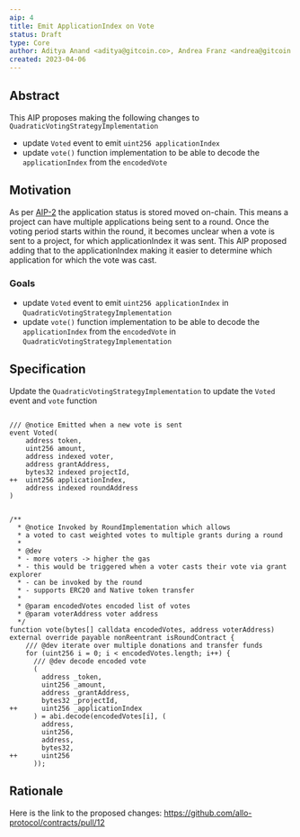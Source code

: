 ```yaml
---
aip: 4
title: Emit ApplicationIndex on Vote
status: Draft
type: Core
author: Aditya Anand <aditya@gitcoin.co>, Andrea Franz <andrea@gitcoin.co>, Jason Romero <jason@gitcoin.co>, Mo Boudra <mo@gitcoin.co>
created: 2023-04-06
---
```


## Abstract

This AIP proposes making the following changes to `QuadraticVotingStrategyImplementation`
- update `Voted` event to emit `uint256 applicationIndex` 
- update `vote()` function implementation to be able to decode the `applicationIndex` from the `encodedVote`

## Motivation

As per [AIP-2](./aip-2.md) the application status is stored moved on-chain. 
This means a project can have multiple applications being sent to a round.
Once the voting period starts within the round, it becomes unclear when a vote is sent to a project, for which applicationIndex it was sent. 
This AIP proposed adding that to the applicationIndex making it easier to determine which application for which the vote was cast.

### Goals

- update `Voted` event to emit `uint256 applicationIndex` in `QuadraticVotingStrategyImplementation`
- update `vote()` function implementation to be able to decode the `applicationIndex` from the `encodedVote` in `QuadraticVotingStrategyImplementation`

## Specification



Update the `QuadraticVotingStrategyImplementation` to update the `Voted` event and `vote` function 

```

/// @notice Emitted when a new vote is sent
event Voted(
    address token,
    uint256 amount,
    address indexed voter,
    address grantAddress,
    bytes32 indexed projectId,
++  uint256 applicationIndex,
    address indexed roundAddress
)


/**
  * @notice Invoked by RoundImplementation which allows
  * a voted to cast weighted votes to multiple grants during a round
  *
  * @dev
  * - more voters -> higher the gas
  * - this would be triggered when a voter casts their vote via grant explorer
  * - can be invoked by the round
  * - supports ERC20 and Native token transfer
  *
  * @param encodedVotes encoded list of votes
  * @param voterAddress voter address
  */
function vote(bytes[] calldata encodedVotes, address voterAddress) external override payable nonReentrant isRoundContract {
    /// @dev iterate over multiple donations and transfer funds
    for (uint256 i = 0; i < encodedVotes.length; i++) {
      /// @dev decode encoded vote
      (
        address _token,
        uint256 _amount,
        address _grantAddress,
        bytes32 _projectId,
++      uint256 _applicationIndex
      ) = abi.decode(encodedVotes[i], (
        address,
        uint256,
        address,
        bytes32,
++      uint256
      ));
```

## Rationale

Here is the link to the proposed changes: https://github.com/allo-protocol/contracts/pull/12